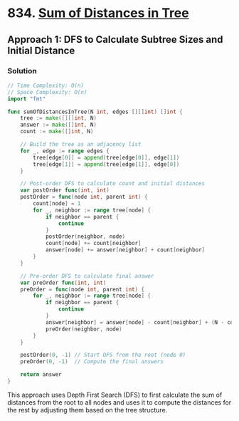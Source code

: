 # 834. [Sum of Distances in Tree](https://leetcode.com/problems/sum-of-distances-in-tree/)

## Approach 1: DFS to Calculate Subtree Sizes and Initial Distance

### Solution
```go
// Time Complexity: O(n)
// Space Complexity: O(n)
import "fmt"

func sumOfDistancesInTree(N int, edges [][]int) []int {
    tree := make([][]int, N)
    answer := make([]int, N)
    count := make([]int, N)

    // Build the tree as an adjacency list
    for _, edge := range edges {
        tree[edge[0]] = append(tree[edge[0]], edge[1])
        tree[edge[1]] = append(tree[edge[1]], edge[0])
    }

    // Post-order DFS to calculate count and initial distances
    var postOrder func(int, int)
    postOrder = func(node int, parent int) {
        count[node] = 1
        for _, neighbor := range tree[node] {
            if neighbor == parent {
                continue
            }
            postOrder(neighbor, node)
            count[node] += count[neighbor]
            answer[node] += answer[neighbor] + count[neighbor]
        }
    }

    // Pre-order DFS to calculate final answer
    var preOrder func(int, int)
    preOrder = func(node int, parent int) {
        for _, neighbor := range tree[node] {
            if neighbor == parent {
                continue
            }
            answer[neighbor] = answer[node] - count[neighbor] + (N - count[neighbor])
            preOrder(neighbor, node)
        }
    }

    postOrder(0, -1) // Start DFS from the root (node 0)
    preOrder(0, -1)  // Compute the final answers

    return answer
}
```

This approach uses Depth First Search (DFS) to first calculate the sum of distances from the root to all nodes and uses it to compute the distances for the rest by adjusting them based on the tree structure.

